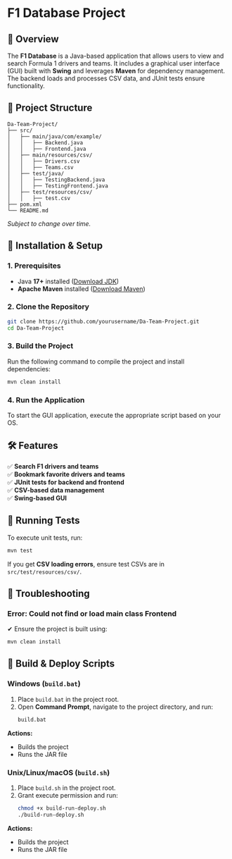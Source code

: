 # F1 Database Project

## 📌 Overview
The **F1 Database** is a Java-based application that allows users to view and search Formula 1 drivers and teams. It includes a graphical user interface (GUI) built with **Swing** and leverages **Maven** for dependency management. The backend loads and processes CSV data, and JUnit tests ensure functionality.

## 📁 Project Structure
```
Da-Team-Project/
├── src/
│   ├── main/java/com/example/
│   │   ├── Backend.java
│   │   ├── Frontend.java
│   ├── main/resources/csv/
│   │   ├── Drivers.csv
│   │   ├── Teams.csv
│   ├── test/java/
│   │   ├── TestingBackend.java
│   │   ├── TestingFrontend.java
│   ├── test/resources/csv/
│   │   ├── test.csv
├── pom.xml
└── README.md
```
*Subject to change over time.*

## 🔧 Installation & Setup
### **1. Prerequisites**
- Java **17+** installed ([Download JDK](https://www.oracle.com/java/technologies/javase-jdk17-downloads.html))
- **Apache Maven** installed ([Download Maven](https://maven.apache.org/download.cgi))

### **2. Clone the Repository**
```sh
git clone https://github.com/yourusername/Da-Team-Project.git
cd Da-Team-Project
```

### **3. Build the Project**
Run the following command to compile the project and install dependencies:
```sh
mvn clean install
```

### **4. Run the Application**
To start the GUI application, execute the appropriate script based on your OS.

## 🛠 Features
✅ **Search F1 drivers and teams**  
✅ **Bookmark favorite drivers and teams**  
✅ **JUnit tests for backend and frontend**  
✅ **CSV-based data management**  
✅ **Swing-based GUI**  

## 🧪 Running Tests
To execute unit tests, run:
```sh
mvn test
```
If you get **CSV loading errors**, ensure test CSVs are in `src/test/resources/csv/`.

## 📌 Troubleshooting
### **Error: Could not find or load main class Frontend**
✔ Ensure the project is built using:
```sh
mvn clean install
```

## 🚀 Build & Deploy Scripts

### **Windows (`build.bat`)**

1. Place `build.bat` in the project root.
2. Open **Command Prompt**, navigate to the project directory, and run:
   ```cmd
   build.bat
   ```

**Actions:**
- Builds the project
- Runs the JAR file

### **Unix/Linux/macOS (`build.sh`)**

1. Place `build.sh` in the project root.
2. Grant execute permission and run:
   ```sh
   chmod +x build-run-deploy.sh
   ./build-run-deploy.sh
   ```

**Actions:**
- Builds the project
- Runs the JAR file

